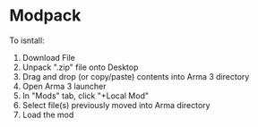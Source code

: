 # Modpack

To isntall:

1. Download File
2. Unpack ".zip" file onto Desktop
3. Drag and drop (or copy/paste) contents into Arma 3 directory
4. Open Arma 3 launcher
5. In "Mods" tab, click "+Local Mod"
6. Select file(s) previously moved into Arma directory
7. Load the mod
